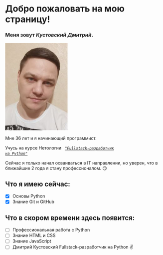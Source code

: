 # Добро пожаловать на мою страницу!

### Меня зовут _**Кустовский Дмитрий**_.

![Alt text](Me.jpg)

Мне 36 лет и я начинающий программист.

Учусь на курсе Нетологии *<code> ["Fullstack-разработчик на Python"](https://netology.ru/programs/fullstack-python-dev) </code>*

Сейчас я только начал осваиваться в IT направлении, но уверен, что в ближайшие 2 года я стану профессионалом. :smirk:


## Что я имею сейчас:
- [x] Основы Python
- [x] Знание Git и GitHub

## Что в скором времени здесь появится:
- [ ] Профессиональная работа с Python
- [ ] Знание HTML и CSS
- [ ] Знание JavaScript
- [ ] Дмитрий Кустовский Fullstack-разработчик на Python :v: